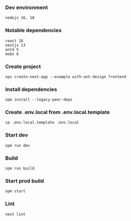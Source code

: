 ### Dev environment
```
nodejs 16, 18
```

### Notable dependencies
```
react 18
nextjs 13
antd 5
mobx 6
```

### Create project
```
npx create-next-app --example with-ant-design frontend
```

### Install dependencies
```
npm install --legacy-peer-deps
```

### Create .env.local from .env.local.template
```
cp .env.local.template .env.local
```

### Start dev
```
npm run dev
```

### Build
```
npm run build
```

### Start prod build
```
npm start
```

### Lint
```
next lint
```
